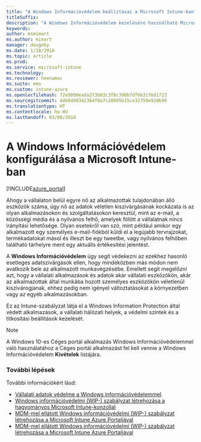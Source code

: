 ```yaml
---
title: "A Windows Információvédelem beállításai a Microsoft Intune-ban"
titleSuffix: 
description: "A Windows Információvédelem kezelésére használható Microsoft Intune-beállítások."
keywords: 
author: msmimart
ms.author: mimart
manager: dougeby
ms.date: 1/18/2018
ms.topic: article
ms.prod: 
ms.service: microsoft-intune
ms.technology: 
ms.reviewer: heenamac
ms.suite: ems
ms.custom: intune-azure
ms.openlocfilehash: f2e5090eada373b83c3f8c390b7df6b31f6d1723
ms.sourcegitcommit: 4db0498342364f8a7c28995b15ce32759e920b99
ms.translationtype: HT
ms.contentlocale: hu-HU
ms.lasthandoff: 03/08/2018
---
```

# <a name="how-to-configure-windows-information-protection-in-microsoft-intune"></a>A Windows Információvédelem konfigurálása a Microsoft Intune-ban

[!INCLUDE[azure_portal](./includes/azure_portal.md)]

Ahogy a vállalaton belül egyre nő az alkalmazottak tulajdonában álló eszközök száma, úgy nő az adatok véletlen kiszivárgásának kockázata is az olyan alkalmazásokon és szolgáltatásokon keresztül, mint az e-mail, a közösségi média és a nyilvános felhő, amelyek fölött a vállalatnak nincs irányítási lehetősége. Olyan esetekről van szó, mint például amikor egy alkalmazott egy személyes e-mail-fiókból küldi el a legújabb tervrajzokat, termékadatokat másol és illeszt be egy tweetbe, vagy nyilvános felhőben található tárhelyre ment egy aktuális értékesítési jelentést.

A **Windows Információvédelem** úgy segít védekezni az ezekhez hasonló esetleges adatszivárgások ellen, hogy mindeközben más módon nem avatkozik bele az alkalmazott munkavégzésébe. Emellett segít megelőzni azt, hogy a vállalati alkalmazások és adatok akár vállalati eszközökön, akár az alkalmazottak által munkába hozott személyes eszközökön véletlenül kiszivárogjanak, ehhez pedig nem igényel változtatásokat a környezetben vagy az egyéb alkalmazásokban.

Ez az Intune-szabályzat látja el a Windows Information Protection által védett alkalmazások, a vállalati hálózati helyek, a védelmi szintek és a titkosítási beállítások kezelését.

>[!NOTE]
> A Windows 10-es Céges portál alkalmazás Windows Információvédelemmel való használatához a Céges portál alkalmazást fel kell vennie a Windows Információvédelem **Kivételek** listájára. 

### <a name="next-steps"></a>További lépések
További információkért lásd:
-  [Vállalati adatok védelme a Windows információvédelemmel](https://technet.microsoft.com/itpro/windows/keep-secure/protect-enterprise-data-using-wip).
- [Windows információvédelmi (WIP-) szabályzat létrehozása a hagyományos Microsoft Intune-konzollal](https://docs.microsoft.com/windows/threat-protection/windows-information-protection/create-wip-policy-using-intune)
- [MDM-mel ellátott Windows információvédelmi (WIP-) szabályzat létrehozása a Microsoft Intune Azure Portaljával](https://docs.microsoft.com/windows/threat-protection/windows-information-protection/create-wip-policy-using-intune-azure)
- [MDM-mel ellátott Windows információvédelmi (WIP-) szabályzat létrehozása a Microsoft Intune Azure Portaljával](https://docs.microsoft.com/windows/threat-protection/windows-information-protection/create-wip-policy-using-mam-intune-azure)
